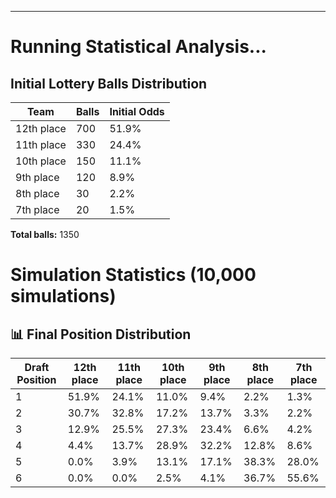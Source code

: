 
---

# Running Statistical Analysis...
## Initial Lottery Balls Distribution

| Team | Balls | Initial Odds |
|------|-------|--------------|
| 12th place | 700 | 51.9% |
| 11th place | 330 | 24.4% |
| 10th place | 150 | 11.1% |
| 9th place | 120 | 8.9% |
| 8th place | 30 | 2.2% |
| 7th place | 20 | 1.5% |

**Total balls:** 1350


# Simulation Statistics (10,000 simulations)

## 📊 Final Position Distribution

| Draft Position | 12th place | 11th place | 10th place | 9th place | 8th place | 7th place |
|---------------|------------|------------|------------|-----------|-----------|-----------|
| 1 | 51.9% | 24.1% | 11.0% | 9.4% | 2.2% | 1.3% |
| 2 | 30.7% | 32.8% | 17.2% | 13.7% | 3.3% | 2.2% |
| 3 | 12.9% | 25.5% | 27.3% | 23.4% | 6.6% | 4.2% |
| 4 | 4.4% | 13.7% | 28.9% | 32.2% | 12.8% | 8.6% |
| 5 | 0.0% | 3.9% | 13.1% | 17.1% | 38.3% | 28.0% |
| 6 | 0.0% | 0.0% | 2.5% | 4.1% | 36.7% | 55.6% |

